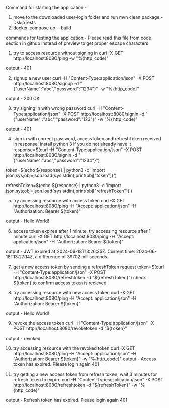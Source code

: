Command for starting the application:-
1) move to the downloaded user-login folder and run mvn clean package -DskipTests
2) docker-compose up --build


commands for testing the application:-
Please read this file from code section in github instead of preview to get proper escape characters
1) try to access resource without signing in
 curl -X GET http://localhost:8080/ping -w "%{http_code}"

 output:- 401 

2) signup a new user
 curl -H "Content-Type:application/json" -X POST http://localhost:8080/signup -d "{\"userName\":\"abc\",\"password\":\"1234\"}" -w "%{http_code}"

 output:- 200 OK

3) try signing in with wrong password
 curl -H "Content-Type:application/json" -X POST http://localhost:8080/signin -d "{\"userName\"
:\"abc\",\"password\":\"123\"}" -w "%{http_code}"

 output:- 401


4) sign in with correct password, accessToken and refreshToken received in response. install python 3 if you do not already have it
 response=$(curl -H "Content-Type:application/json" -X POST http://localhost:8080/signin -d "{\"userName\":\"abc\",\"password\":\"1234\"}")

 token=$(echo ${response} | python3 -c 'import json,sys;obj=json.load(sys.stdin);print(obj["token"])')

 refreshToken=$(echo ${response} | python3 -c 'import json,sys;obj=json.load(sys.stdin);print(obj["refreshToken"])')


5) try accessing resource with access token
curl -X GET http://localhost:8080/ping -H "Accept: application/json" -H "Authorization: Bearer ${token}"

output:- Hello World!

6) access token expires after 1 minute, try accessing resource after 1 minute
curl -X GET http://localhost:8080/ping -H "Accept: application/json" -H "Authorization: Bearer ${token}"

output:- JWT expired at 2024-06-18T13:26:35Z. Current time: 2024-06-18T13:27:14Z, a difference of 39702 milliseconds.

7) get a new access token by sending a refreshToken request
 token=$(curl -H "Content-Type:application/json" -X POST http://localhost:8080/refreshtoken -d "${refreshToken}")
check ${token} to confirm access token is recieved

9) try accessing resource with new access token
 curl -X GET http://localhost:8080/ping -H "Accept: application/json" -H "Authorization: Bearer ${token}"

output:- Hello World!

9) revoke the access token 
curl -H "Content-Type:application/json" -X POST http://localhost:8080/revoketoken -d "${token}"

output:- revoked

10) try accessing resource with the revoked token
curl -X GET http://localhost:8080/ping -H "Accept: application/json" -H "Authorization: Bearer ${token}" -w "%{http_code}"
output:- Access token has expired. Please login again 401

11) try getting a new access token from refresh token, wait 3 minutes for refresh token to expire
curl -H "Content-Type:application/json" -X POST http://localhost:8080/refreshtoken -d "${refreshToken}" -w "%{http_code}"

output:- Refresh token has expired. Please login again 401
